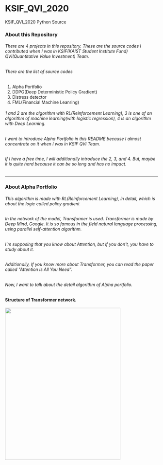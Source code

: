 # KSIF_QVI_2020
KSIF_QVI_2020 Python Source

### About this Repository
###### There are 4 projects in this repository. These are the source codes I contributed when I was in KSIF(KAIST Student Institute Fund) QVI(Quantitative Value Investment) Team.
###### There are the list of source codes
1. Alpha Portfolio
2. DDPG(Deep Deterministic Policy Gradient)
3. Distress detector
4. FML(Financial Machine Leanring)

###### 1 and 2 are the algorithm with RL(Reinforcement Learning), 3 is one of an algorithm of machine learning(with logistic regression), 4 is an algorithm with Deep Learning.
###### I want to introduce Alpha Portfolio in this README because I almost concentrate on it when I was in KSIF QVI Team.
###### If I have a free time, I will additionally introduce the 2, 3, and 4. But, maybe it is quite hard because it can be so long and has no impact.

--------------------------------------------------------------
### About Alpha Portfolio
###### This algorithm is made with RL(Reinforcement Learning), in detail, which is about the logic called policy gradient
###### In the network of the model, Transformer is used. Transformer is made by Deep Mind, Google. It is so famous in the field natural language processing, using parallel self-attention algorithm.
###### I'm supposing that you know about Attention, but if you don't, you have to study about it.
###### Additionally, If you know more about Transformer, you can read the paper called "Attention is All You Need".


###### Now, I want to talk about the detail algorithm of Alpha portfolio.
#### Structure of Transformer network.
<img src="https://user-images.githubusercontent.com/44806420/128182382-c51faadf-64a0-40e4-b9c0-687f147c0f02.jpg"  width="380" height="500">
